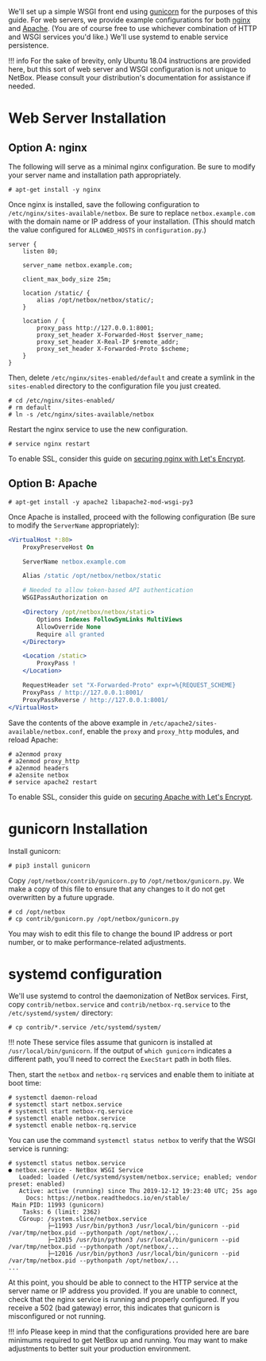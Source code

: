 We'll set up a simple WSGI front end using [gunicorn](http://gunicorn.org/) for the purposes of this guide. For web servers, we provide example configurations for both [nginx](https://www.nginx.com/resources/wiki/) and [Apache](http://httpd.apache.org/docs/2.4). (You are of course free to use whichever combination of HTTP and WSGI services you'd like.) We'll use systemd to enable service persistence.

!!! info
    For the sake of brevity, only Ubuntu 18.04 instructions are provided here, but this sort of web server and WSGI configuration is not unique to NetBox. Please consult your distribution's documentation for assistance if needed.

# Web Server Installation

## Option A: nginx

The following will serve as a minimal nginx configuration. Be sure to modify your server name and installation path appropriately.

```no-highlight
# apt-get install -y nginx
```

Once nginx is installed, save the following configuration to `/etc/nginx/sites-available/netbox`. Be sure to replace `netbox.example.com` with the domain name or IP address of your installation. (This should match the value configured for `ALLOWED_HOSTS` in `configuration.py`.)

```nginx
server {
    listen 80;

    server_name netbox.example.com;

    client_max_body_size 25m;

    location /static/ {
        alias /opt/netbox/netbox/static/;
    }

    location / {
        proxy_pass http://127.0.0.1:8001;
        proxy_set_header X-Forwarded-Host $server_name;
        proxy_set_header X-Real-IP $remote_addr;
        proxy_set_header X-Forwarded-Proto $scheme;
    }
}
```

Then, delete `/etc/nginx/sites-enabled/default` and create a symlink in the `sites-enabled` directory to the configuration file you just created.

```no-highlight
# cd /etc/nginx/sites-enabled/
# rm default
# ln -s /etc/nginx/sites-available/netbox
```

Restart the nginx service to use the new configuration.

```no-highlight
# service nginx restart
```

To enable SSL, consider this guide on [securing nginx with Let's Encrypt](https://www.digitalocean.com/community/tutorials/how-to-secure-nginx-with-let-s-encrypt-on-ubuntu-16-04).

## Option B: Apache

```no-highlight
# apt-get install -y apache2 libapache2-mod-wsgi-py3
```

Once Apache is installed, proceed with the following configuration (Be sure to modify the `ServerName` appropriately):

```apache
<VirtualHost *:80>
    ProxyPreserveHost On

    ServerName netbox.example.com

    Alias /static /opt/netbox/netbox/static

    # Needed to allow token-based API authentication
    WSGIPassAuthorization on

    <Directory /opt/netbox/netbox/static>
        Options Indexes FollowSymLinks MultiViews
        AllowOverride None
        Require all granted
    </Directory>

    <Location /static>
        ProxyPass !
    </Location>

    RequestHeader set "X-Forwarded-Proto" expr=%{REQUEST_SCHEME}
    ProxyPass / http://127.0.0.1:8001/
    ProxyPassReverse / http://127.0.0.1:8001/
</VirtualHost>
```

Save the contents of the above example in `/etc/apache2/sites-available/netbox.conf`, enable the `proxy` and `proxy_http` modules, and reload Apache:

```no-highlight
# a2enmod proxy
# a2enmod proxy_http
# a2enmod headers
# a2ensite netbox
# service apache2 restart
```

To enable SSL, consider this guide on [securing Apache with Let's Encrypt](https://www.digitalocean.com/community/tutorials/how-to-secure-apache-with-let-s-encrypt-on-ubuntu-16-04).

# gunicorn Installation

Install gunicorn:

```no-highlight
# pip3 install gunicorn
```

Copy `/opt/netbox/contrib/gunicorn.py` to `/opt/netbox/gunicorn.py`. We make a copy of this file to ensure that any changes to it do not get overwritten by a future upgrade.

```no-highlight
# cd /opt/netbox
# cp contrib/gunicorn.py /opt/netbox/gunicorn.py
```

You may wish to edit this file to change the bound IP address or port number, or to make performance-related adjustments.

# systemd configuration

We'll use systemd to control the daemonization of NetBox services. First, copy `contrib/netbox.service` and `contrib/netbox-rq.service` to the `/etc/systemd/system/` directory:

```no-highlight
# cp contrib/*.service /etc/systemd/system/
```

!!! note
    These service files assume that gunicorn is installed at `/usr/local/bin/gunicorn`. If the output of `which gunicorn` indicates a different path, you'll need to correct the `ExecStart` path in both files.

Then, start the `netbox` and `netbox-rq` services and enable them to initiate at boot time:

```no-highlight
# systemctl daemon-reload
# systemctl start netbox.service
# systemctl start netbox-rq.service
# systemctl enable netbox.service
# systemctl enable netbox-rq.service
```

You can use the command `systemctl status netbox` to verify that the WSGI service is running:

```
# systemctl status netbox.service
● netbox.service - NetBox WSGI Service
   Loaded: loaded (/etc/systemd/system/netbox.service; enabled; vendor preset: enabled)
   Active: active (running) since Thu 2019-12-12 19:23:40 UTC; 25s ago
     Docs: https://netbox.readthedocs.io/en/stable/
 Main PID: 11993 (gunicorn)
    Tasks: 6 (limit: 2362)
   CGroup: /system.slice/netbox.service
           ├─11993 /usr/bin/python3 /usr/local/bin/gunicorn --pid /var/tmp/netbox.pid --pythonpath /opt/netbox/...
           ├─12015 /usr/bin/python3 /usr/local/bin/gunicorn --pid /var/tmp/netbox.pid --pythonpath /opt/netbox/...
           ├─12016 /usr/bin/python3 /usr/local/bin/gunicorn --pid /var/tmp/netbox.pid --pythonpath /opt/netbox/...
...
```

At this point, you should be able to connect to the HTTP service at the server name or IP address you provided. If you are unable to connect, check that the nginx service is running and properly configured. If you receive a 502 (bad gateway) error, this indicates that gunicorn is misconfigured or not running.

!!! info
    Please keep in mind that the configurations provided here are bare minimums required to get NetBox up and running. You may want to make adjustments to better suit your production environment.
